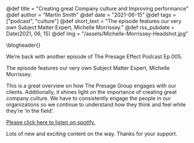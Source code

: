 @def title = "Creating great Company culture and Improving performance"
@def author = "Martin Smith"
@def date = "2021-06-15"
@def tags = ["podcast", "culture"]
@def short_text = "The episode features our very own Subject Matter Expert, Michelle Morrissey."
@def rss_pubdate = Date(2021, 06, 15)
@def img = "/assets/Michelle-Morrissey-Headshot.jpg"

\blogheader{}

We’re back with another episode of The Presage Effect Podcast Ep.005.

The episode features our very own Subject Matter Expert, Michelle Morrissey.

This is a great overview on how The Presage Group engages with our clients. Additionally, it shines light on the importance of creating great company culture. We have to consistently engage the people in our organizations so we continue to understand how they think and feel while they’re ‘in the field’.

[Please click here to listen on spotify.](https://open.spotify.com/show/7MXRyA74IZ53QtzDUfjgMj?si=tURXmovFRfCGxhzzQdWLzg&nd=1&dlsi=5401b217951f4c34)

Lots of new and exciting content on the way. Thanks for your support.
